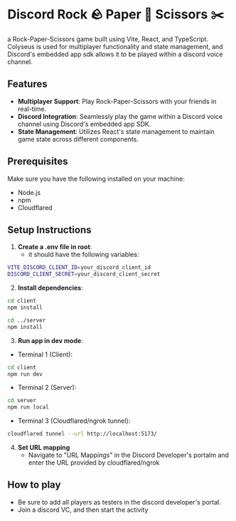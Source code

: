 # Discord Rock 🪨 Paper 📃 Scissors ✂️

a Rock-Paper-Scissors game built using Vite, React, and TypeScript. Colyseus is used for multiplayer functionality and state management, and Discord's embedded app sdk allows it to be played within a discord voice channel.

## Features

- **Multiplayer Support**: Play Rock-Paper-Scissors with your friends in real-time.
- **Discord Integration**: Seamlessly play the game within a Discord voice channel using Discord's embedded app SDK.
- **State Management**: Utilizes React's state management to maintain game state across different components.

## Prerequisites

Make sure you have the following installed on your machine:

- Node.js
- npm
- Cloudflared

## Setup Instructions

   1. **Create a .env file in root**:
      - it should have the following variables: 
   ```bash
   VITE_DISCORD_CLIENT_ID=your_discord_client_id
   DISCORD_CLIENT_SECRET=your_discord_client_secret
   ```

   2. **Install dependencies**:
   ```bash
   cd client
   npm install

   cd ../server
   npm install
   ```

   3. **Run app in dev mode**:
   - Terminal 1 (Client):

   ```bash
   cd client
   npm run dev
   ```

  - Terminal 2 (Server):

   ```bash
   cd server
   npm run local
   ```

  - Terminal 3 (Cloudflared/ngrok tunnel):

   ```bash
   cloudflared tunnel --url http://localhost:5173/
   ```




  4. **Set URL mapping**
     - Navigate to "URL Mappings" in the Discord Developer's portalm and enter the URL provided by cloudflared/ngrok

## How to play
- Be sure to add all players as testers in the discord developer's portal.
- Join a discord VC, and then start the activity
